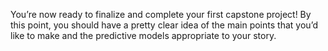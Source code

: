 You’re now ready to finalize and complete your first capstone project! By this point, you should have a pretty clear idea of the main points that you’d like to make and the predictive models appropriate to your story. 
